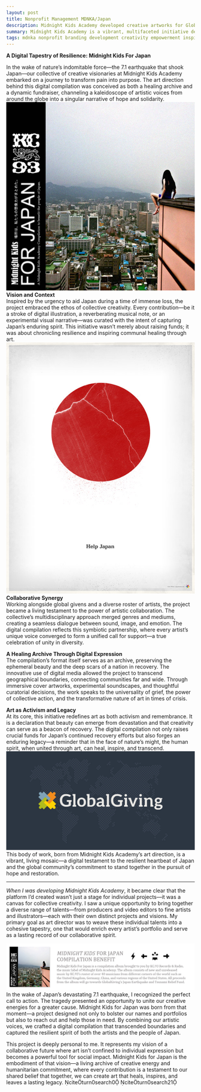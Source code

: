 ```yaml
---
layout: post
title: Nonprofit Management MDNKA/Japan
description: Midnight Kids Academy developed creative artworks for Global giviings nonprofit organizanion a vibrant, multifaceted initiative dedicated to cultivating creativity.
summary: Midnight Kids Academy is a vibrant, multifaceted initiative dedicated to cultivating creativity, resilience, and empowerment within a community of ambitious individuals.
tags: mdnka nonprofit branding development creativity empowerment inspiration art-directorctor
---
```


**A Digital Tapestry of Resilience: Midnight Kids For Japan**

In the wake of nature’s indomitable force—the 7.1 earthquake that shook Japan—our collective of creative visionaries at Midnight Kids Academy embarked on a journey to transform pain into purpose. The art direction behind this digital compilation was conceived as both a healing archive and a dynamic fundraiser, channeling a kaleidoscope of artistic voices from around the globe into a singular narrative of hope and solidarity.
![mdnk-for-japan-banner1.jpg](/assets/img/mdnk-for-japan.jpg)
**Vision and Context**  
Inspired by the urgency to aid Japan during a time of immense loss, the project embraced the ethos of collective creativity. Every contribution—be it a stroke of digital illustration, a reverberating musical note, or an experimental visual narrative—was curated with the intent of capturing Japan’s enduring spirit. This initiative wasn’t merely about raising funds; it was about chronicling resilience and inspiring communal healing through art.
![helpjapan7](/assets/img/helpjapan7.jpg)
**Collaborative Synergy**  
Working alongside global givens and a diverse roster of artists, the project became a living testament to the power of artistic collaboration. The collective’s multidisciplinary approach merged genres and mediums, creating a seamless dialogue between sound, image, and emotion. The digital compilation reflects this symbiotic partnership, where every artist’s unique voice converged to form a unified call for support—a true celebration of unity in diversity.

**A Healing Archive Through Digital Expression**  
The compilation’s format itself serves as an archive, preserving the ephemeral beauty and the deep scars of a nation in recovery. The innovative use of digital media allowed the project to transcend geographical boundaries, connecting communities far and wide. Through immersive cover artworks, experimental soundscapes, and thoughtful curatorial decisions, the work speaks to the universality of grief, the power of collective action, and the transformative nature of art in times of crisis.

**Art as Activism and Legacy**  
At its core, this initiative redefines art as both activism and remembrance. It is a declaration that beauty can emerge from devastation and that creativity can serve as a beacon of recovery. The digital compilation not only raises crucial funds for Japan’s continued recovery efforts but also forges an enduring legacy—a reminder that in the face of nature’s might, the human spirit, when united through art, can heal, inspire, and transcend.
![gg-white-overorange-pixel-1200](/assets/img/gg-white-overorange-pixel-1200.png)
This body of work, born from Midnight Kids Academy’s art direction, is a vibrant, living mosaic—a digital testament to the resilient heartbeat of Japan and the global community’s commitment to stand together in the pursuit of hope and restoration.


---

*When I was developing Midnight Kids Academy*, it became clear that the platform I’d created wasn’t just a stage for individual projects—it was a canvas for collective creativity. I saw a unique opportunity to bring together a diverse range of talents—from producers and video editors to fine artists and illustrators—each with their own distinct projects and visions. My primary goal as art director was to weave these individual talents into a cohesive tapestry, one that would enrich every artist’s portfolio and serve as a lasting record of our collaborative spirit.

![Midnight-Kids-for-Japan-Banner](/assets/img/Midnight-Kids-for-Japan-Banner.jpg)
In the wake of Japan’s devastating 7.1 earthquake, I recognized the perfect call to action. The tragedy presented an opportunity to unite our creative energies for a greater cause. Midnight Kids for Japan was born from that moment—a project designed not only to bolster our names and portfolios but also to reach out and help those in need. By combining our artistic voices, we crafted a digital compilation that transcended boundaries and captured the resilient spirit of both the artists and the people of Japan.

This project is deeply personal to me. It represents my vision of a collaborative future where art isn’t confined to individual expression but becomes a powerful tool for social impact. Midnight Kids for Japan is the embodiment of that vision—a living archive of creative energy and humanitarian commitment, where every contribution is a testament to our shared belief that together, we can create art that heals, inspires, and leaves a lasting legacy.  citeturn0search0 citeturn0search21